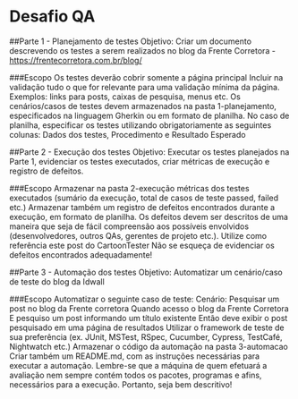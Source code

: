 # Desafio QA

##Parte 1 - Planejamento de testes
Objetivo: Criar um documento descrevendo os testes a serem realizados no blog da Frente Corretora - https://frentecorretora.com.br/blog/

###Escopo
Os testes deverão cobrir somente a página principal
Incluir na validação tudo o que for relevante para uma validação mínima da página. Exemplos: links para posts, caixas de pesquisa, menus etc.
Os cenários/casos de testes devem armazenados na pasta 1-planejamento, especificados na linguagem Gherkin ou em formato de planilha. No caso de planilha, especificar os testes utilizando obrigatoriamente as seguintes colunas: Dados dos testes, Procedimento e Resultado Esperado

##Parte 2 - Execução dos testes
Objetivo: Executar os testes planejados na Parte 1, evidenciar os testes executados, criar métricas de execução e registro de defeitos.

###Escopo
Armazenar na pasta 2-execução métricas dos testes executados (sumário da execução, total de casos de teste passed, failed etc.)
Armazenar também um registro de defeitos encontrados durante a execução, em formato de planilha.
Os defeitos devem ser descritos de uma maneira que seja de fácil compreensão aos possíveis envolvidos (desenvolvedores, outros QAs, gerentes de projeto etc.). Utilize como referência este post do CartoonTester
Não se esqueça de evidenciar os defeitos encontrados adequadamente!

##Parte 3 - Automação dos testes
Objetivo: Automatizar um cenário/caso de teste do blog da Idwall

###Escopo
Automatizar o seguinte caso de teste:
Cenário: Pesquisar um post no blog da Frente corretora
    Quando acesso o blog da Frente Corretora
    E pesquiso um post informando um título existente
    Então deve exibir o post pesquisado em uma página de resultados
Utilizar o framework de teste de sua preferência (ex. JUnit, MSTest, RSpec, Cucumber, Cypress, TestCafé, Nightwatch etc.)
Armazenar o código da automação na pasta 3-automacao
Criar também um README.md, com as instruções necessárias para executar a automação.
Lembre-se que a máquina de quem efetuará a avaliação nem sempre contém todos os pacotes, programas e afins, necessários para a execução. Portanto, seja bem descritivo!
